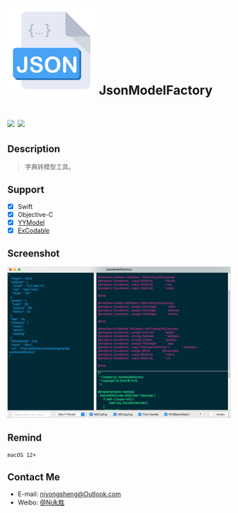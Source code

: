 ![(logo)](./logo.png)
JsonModelFactory
===
[![](https://img.shields.io/badge/platform-Mac-orange.svg)](https://developer.apple.com/mac/)
[![](https://img.shields.io/badge/license-MIT-blue.svg)](https://github.com/niyongsheng/JsonModelFactory/blob/master/LICENSE)
===

## Description
> 字典转模型工具。

## Support
- [x] Swift
- [x] Objective-C
- [x] [YYModel](https://github.com/ibireme/YYModel)
- [x] [ExCodable](https://github.com/iwill/ExCodable)

## Screenshot
![image](./mac.jpg)

## Remind
`macOS 12+ `

## Contact Me
* E-mail: niyongsheng@Outlook.com
* Weibo: [@Ni永胜](https://weibo.com/u/7317805089)
